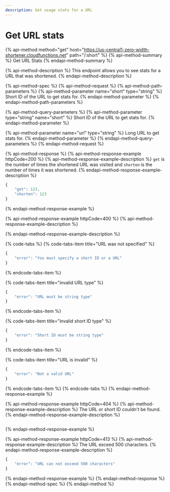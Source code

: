 ```yaml
---
description: Get usage stats for a URL
---
```


# Get URL stats

{% api-method method="get" host="https://us-central1-zero-width-shortener.cloudfunctions.net" path="/:short" %}
{% api-method-summary %}
Get URL Stats
{% endapi-method-summary %}

{% api-method-description %}
This endpoint allows you to see stats for a URL that was shortened.
{% endapi-method-description %}

{% api-method-spec %}
{% api-method-request %}
{% api-method-path-parameters %}
{% api-method-parameter name="short" type="string" %}
Short ID of the URL to get stats for.
{% endapi-method-parameter %}
{% endapi-method-path-parameters %}

{% api-method-query-parameters %}
{% api-method-parameter type="string" name="short" %}
Short ID of the URL to get stats for.
{% endapi-method-parameter %}

{% api-method-parameter name="url" type="string" %}
Long URL to get stats for.
{% endapi-method-parameter %}
{% endapi-method-query-parameters %}
{% endapi-method-request %}

{% api-method-response %}
{% api-method-response-example httpCode=200 %}
{% api-method-response-example-description %}
`get` is the number of times the shortened URL was visited and `shorten` is the number of times it was shortened.
{% endapi-method-response-example-description %}

```javascript
{
    "get": 123,
    "shorten": 123
}
```
{% endapi-method-response-example %}

{% api-method-response-example httpCode=400 %}
{% api-method-response-example-description %}

{% endapi-method-response-example-description %}

{% code-tabs %}
{% code-tabs-item title="URL was not specified" %}
```javascript
{
    "error": "You must specify a short ID or a URL"
}
```
{% endcode-tabs-item %}

{% code-tabs-item title="invalid URL type" %}
```javascript
{
    "error": "URL must be string type"
}
```
{% endcode-tabs-item %}

{% code-tabs-item title="invalid short ID type" %}
```javascript
{
    "error": "Short ID must be string type"
}
```
{% endcode-tabs-item %}

{% code-tabs-item title="URL is invalid" %}
```javascript
{
    "error": "Not a valid URL"
}
```
{% endcode-tabs-item %}
{% endcode-tabs %}
{% endapi-method-response-example %}

{% api-method-response-example httpCode=404 %}
{% api-method-response-example-description %}
The URL or short ID couldn't be found.
{% endapi-method-response-example-description %}

```

```
{% endapi-method-response-example %}

{% api-method-response-example httpCode=413 %}
{% api-method-response-example-description %}
The URL exceed 500 characters.
{% endapi-method-response-example-description %}

```javascript
{
    "error": "URL can not exceed 500 characters"
}
```
{% endapi-method-response-example %}
{% endapi-method-response %}
{% endapi-method-spec %}
{% endapi-method %}

